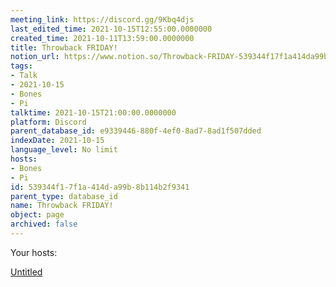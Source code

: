 ```yaml
---
meeting_link: https://discord.gg/9Kbq4djs
last_edited_time: 2021-10-15T12:55:00.0000000
created_time: 2021-10-11T13:59:00.0000000
title: Throwback FRIDAY!
notion_url: https://www.notion.so/Throwback-FRIDAY-539344f17f1a414da99b8b114b2f9341
tags:
- Talk
- 2021-10-15
- Bones
- Pi
talktime: 2021-10-15T21:00:00.0000000
platform: Discord
parent_database_id: e9339446-880f-4ef0-8ad7-8ad1f507dded
indexDate: 2021-10-15
language_level: No limit
hosts:
- Bones
- Pi
id: 539344f1-7f1a-414d-a99b-8b114b2f9341
parent_type: database_id
name: Throwback FRIDAY!
object: page
archived: false
---
```




Your hosts:

[Untitled](https://www.notion.so/482e61b02b9c4456b2b4fe86bb7544c6)   





